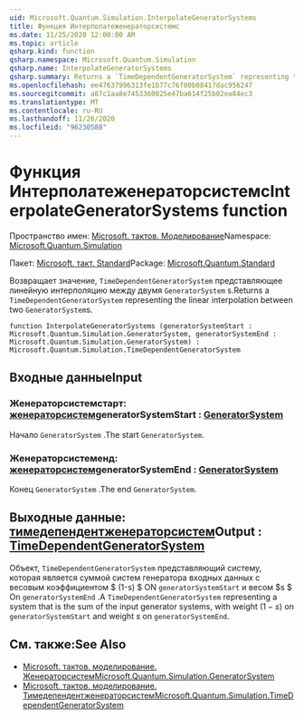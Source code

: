 ```yaml
---
uid: Microsoft.Quantum.Simulation.InterpolateGeneratorSystems
title: Функция Интерполатеженераторсистемс
ms.date: 11/25/2020 12:00:00 AM
ms.topic: article
qsharp.kind: function
qsharp.namespace: Microsoft.Quantum.Simulation
qsharp.name: InterpolateGeneratorSystems
qsharp.summary: Returns a `TimeDependentGeneratorSystem` representing the linear interpolation between two `GeneratorSystem`s.
ms.openlocfilehash: ee47637996313fe1b77c76f00b08417dac956247
ms.sourcegitcommit: a87c1aa8e7453360025e47ba614f25b02ea84ec3
ms.translationtype: MT
ms.contentlocale: ru-RU
ms.lasthandoff: 11/26/2020
ms.locfileid: "96230588"
---
```

# <a name="interpolategeneratorsystems-function"></a><span data-ttu-id="4649c-102">Функция Интерполатеженераторсистемс</span><span class="sxs-lookup"><span data-stu-id="4649c-102">InterpolateGeneratorSystems function</span></span>

<span data-ttu-id="4649c-103">Пространство имен: [Microsoft. тактов. Моделирование](xref:Microsoft.Quantum.Simulation)</span><span class="sxs-lookup"><span data-stu-id="4649c-103">Namespace: [Microsoft.Quantum.Simulation](xref:Microsoft.Quantum.Simulation)</span></span>

<span data-ttu-id="4649c-104">Пакет: [Microsoft. такт. Standard](https://nuget.org/packages/Microsoft.Quantum.Standard)</span><span class="sxs-lookup"><span data-stu-id="4649c-104">Package: [Microsoft.Quantum.Standard](https://nuget.org/packages/Microsoft.Quantum.Standard)</span></span>


<span data-ttu-id="4649c-105">Возвращает значение, `TimeDependentGeneratorSystem` представляющее линейную интерполяцию между двумя `GeneratorSystem` s.</span><span class="sxs-lookup"><span data-stu-id="4649c-105">Returns a `TimeDependentGeneratorSystem` representing the linear interpolation between two `GeneratorSystem`s.</span></span>

```qsharp
function InterpolateGeneratorSystems (generatorSystemStart : Microsoft.Quantum.Simulation.GeneratorSystem, generatorSystemEnd : Microsoft.Quantum.Simulation.GeneratorSystem) : Microsoft.Quantum.Simulation.TimeDependentGeneratorSystem
```


## <a name="input"></a><span data-ttu-id="4649c-106">Входные данные</span><span class="sxs-lookup"><span data-stu-id="4649c-106">Input</span></span>

### <a name="generatorsystemstart--generatorsystem"></a><span data-ttu-id="4649c-107">Женераторсистемстарт: [женераторсистем](xref:Microsoft.Quantum.Simulation.GeneratorSystem)</span><span class="sxs-lookup"><span data-stu-id="4649c-107">generatorSystemStart : [GeneratorSystem](xref:Microsoft.Quantum.Simulation.GeneratorSystem)</span></span>

<span data-ttu-id="4649c-108">Начало `GeneratorSystem` .</span><span class="sxs-lookup"><span data-stu-id="4649c-108">The start `GeneratorSystem`.</span></span>


### <a name="generatorsystemend--generatorsystem"></a><span data-ttu-id="4649c-109">Женераторсистеменд: [женераторсистем](xref:Microsoft.Quantum.Simulation.GeneratorSystem)</span><span class="sxs-lookup"><span data-stu-id="4649c-109">generatorSystemEnd : [GeneratorSystem](xref:Microsoft.Quantum.Simulation.GeneratorSystem)</span></span>

<span data-ttu-id="4649c-110">Конец `GeneratorSystem` .</span><span class="sxs-lookup"><span data-stu-id="4649c-110">The end `GeneratorSystem`.</span></span>



## <a name="output--timedependentgeneratorsystem"></a><span data-ttu-id="4649c-111">Выходные данные: [тимедепендентженераторсистем](xref:Microsoft.Quantum.Simulation.TimeDependentGeneratorSystem)</span><span class="sxs-lookup"><span data-stu-id="4649c-111">Output : [TimeDependentGeneratorSystem](xref:Microsoft.Quantum.Simulation.TimeDependentGeneratorSystem)</span></span>

<span data-ttu-id="4649c-112">Объект, `TimeDependentGeneratorSystem` представляющий систему, которая является суммой систем генератора входных данных с весовым коэффициентом $ (1-s) $ ON `generatorSystemStart` и весом $s $ On `generatorSystemEnd` .</span><span class="sxs-lookup"><span data-stu-id="4649c-112">A `TimeDependentGeneratorSystem` representing a system that is the sum of the input generator systems, with weight $(1-s)$ on `generatorSystemStart` and weight $s$ on `generatorSystemEnd`.</span></span>

## <a name="see-also"></a><span data-ttu-id="4649c-113">См. также:</span><span class="sxs-lookup"><span data-stu-id="4649c-113">See Also</span></span>

- [<span data-ttu-id="4649c-114">Microsoft. тактов. моделирование. Женераторсистем</span><span class="sxs-lookup"><span data-stu-id="4649c-114">Microsoft.Quantum.Simulation.GeneratorSystem</span></span>](xref:Microsoft.Quantum.Simulation.GeneratorSystem)
- [<span data-ttu-id="4649c-115">Microsoft. тактов. моделирование. Тимедепендентженераторсистем</span><span class="sxs-lookup"><span data-stu-id="4649c-115">Microsoft.Quantum.Simulation.TimeDependentGeneratorSystem</span></span>](xref:Microsoft.Quantum.Simulation.TimeDependentGeneratorSystem)